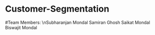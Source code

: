 # Customer-Segmentation
#Team Members:
\nSubharanjan Mondal
Samiran Ghosh
Saikat Mondal
Biswajit Mondal
